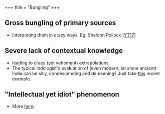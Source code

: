 +++
title = "Bungling"
+++

## Gross bungling of primary sources
- interpreting them in crazy ways. Eg. Sheldon Pollock \[[YT17](https://youtu.be/vaRCmUwpmNk?t=334)\]

## Severe lack of contextual knowledge
- leading to crazy (yet vehement) extrapolations.
- The typical indologist's evaluation of (even modern, let alone ancient) India can be silly, condescending and demeaning? Just take [this](http://list.indology.info/pipermail/indology_list.indology.info/2016-March/042887.html) recent example.

## "Intellectual yet idiot" phenomenon
- More [here](../../../iyi/intro/).
